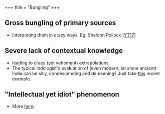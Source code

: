 +++
title = "Bungling"
+++

## Gross bungling of primary sources
- interpreting them in crazy ways. Eg. Sheldon Pollock \[[YT17](https://youtu.be/vaRCmUwpmNk?t=334)\]

## Severe lack of contextual knowledge
- leading to crazy (yet vehement) extrapolations.
- The typical indologist's evaluation of (even modern, let alone ancient) India can be silly, condescending and demeaning? Just take [this](http://list.indology.info/pipermail/indology_list.indology.info/2016-March/042887.html) recent example.

## "Intellectual yet idiot" phenomenon
- More [here](../../../iyi/intro/).
